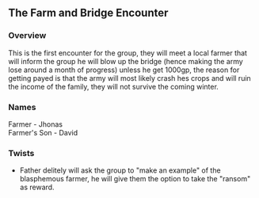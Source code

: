 ## The Farm and Bridge Encounter  

### Overview  
This is the first encounter for the group, they will meet a local farmer that will inform the group he will blow up the bridge (hence making the army lose around a month of progress) unless he get 1000gp, the reason for getting payed is that the army will most likely crash hes crops and will ruin the income of the family, they will not survive the coming winter.  

### Names  
Farmer - Jhonas  
Farmer's Son - David  


### Twists  
* Father delitely will ask the group to "make an example" of the blasphemous farmer, he will give them the option to take the "ransom" as reward.  
